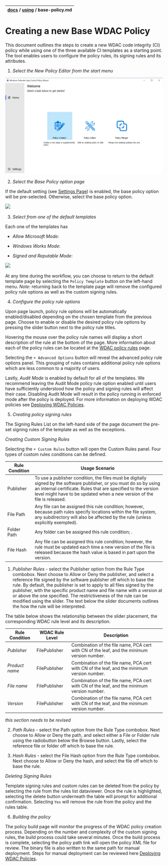 | [docs](..)  / [using](.) / base-policy.md
|:---|

# Creating a new Base WDAC Policy

This document outlines the steps to create a new WDAC code integrity (CI) policy while using one of the three available CI templates
as a starting point. The tool enables users to configure the policy rules, its signing rules and its attributes. 

1. *Select the New Policy Editor from the start menu*

![](../imgs/new-hover.png)

2. *Select the Base Policy option page*

If the default setting (see [Settings Page](using/settings-page.md)) is enabled, 
the base policy option will be pre-selected. Otherwise, select the base policy option. 

![](imgs/new-base.png)

3. *Select from one of the default templates*

Each one of the templates has 

  * *Allow Microsoft Mode*: 
  
  * *Windows Works Mode*:
  
  * *Signed and Reputable Mode*:

![](imgs/new-base-template.png)

At any time during the workflow, you can choose to return to the default template page by selecting the `Policy Template` button on the left-hand menu. *Note:* returning back to the template page will remove the configured policy rule options 
as well as the custom signing rules.  
  
4. *Configure the policy rule options*

Upon page launch, policy rule options will be automatically enabled/disabled depending on the chosen template from the previous page. Choose to enable or disable the desired policy rule options by pressing the slider button next to 
the policy rule titles. 

Hovering the mouse over the policy rule names will display a short description of the rule
at the bottom of the page. More information about each of the policy rules can be located at the [WDAC policy rules](https://docs.microsoft.com/en-us/windows/security/threat-protection/windows-defender-application-control/select-types-of-rules-to-create#windows-defender-application-control-policy-rules)
page. 

Selecting the `+ Advanced Options` button will reveal the advanced policy rule options panel. This grouping of rules contains additional policy rule options which are less common to a majority of users. 

Lastly, *Audit Mode* is enabled by default for all of the templates. We recommend leaving the Audit Mode policy rule option enabled until users have sufficiently understood how the policy and signing rules will affect their case. 
Disabling Audit Mode will result in the policy running in enforced mode after the policy is deployed. For more information on deploying WDAC policies see [Deploying WDAC Policies](https://docs.microsoft.com/en-us/windows/security/threat-protection/windows-defender-application-control/windows-defender-application-control-deployment-guide). 

5. *Creating policy signing rules*

The Signing Rules List on the left-hand side of the page document the pre-set signing rules of the template as well as the exceptions. 


*Creating Custom Signing Rules*

Selecting the `+ Custom Rules` button will open the Custom Rules panel. Four types of custom rules conditions can be defined. 

| Rule Condition | Usage Scenario | 
| - | - |
| Publisher | To use a publisher condition, the files must be digitally signed by the software publisher, or you must do so by using an internal certificate. Rules that are specified to the version level might have to be updated when a new version of the file is released.|
| File Path | Any file can be assigned this rule condition; however, because path rules specify locations within the file system, any subdirectory will also be affected by the rule (unless explicitly exempted).|
| Folder Path | Any folder can be assigned this rule condition; .|
| File Hash | Any file can be assigned this rule condition; however, the rule must be updated each time a new version of the file is released because the hash value is based in part upon the version.|

  1. *Publisher Rules* - select the Publisher option from the Rule Type combobox. Next choose to Allow or Deny the publisher, and select a reference file signed by the software publisher off which to base the rule. 
  By default, the publisher is set to apply to all files signed by the publisher, with the specific product name and file name with a version at or above the one specified. The restrictiveness of the rule can be modified using the slider. 
  The text below the slider documents outlines the how the rule will be interpreted. 
  
  The table below shows the relationship between the slider placement, the corresponding WDAC rule level and its description. 
  
  | Rule Condition | WDAC Rule Level | Description |
  | - | - | - |
  | *Publisher* | FilePublisher | Combination of the file name, PCA cert with CN of the leaf, and the minimum version number. |
  | *Product name* | FilePublisher | Combination of the file name, PCA cert with CN of the leaf, and the minimum version number. |
  | *File name* | FilePublisher | Combination of the file name, PCA cert with CN of the leaf, and the minimum version number. |
  | *Version* | FilePublisher | Combination of the file name, PCA cert with CN of the leaf, and the minimum version number. |
  
  _this section needs to be revised_
  
  2. *Path Rules* - select the Path option from the Rule Type combobox. Next choose to Allow or Deny the path, and select either a File or Folder rule using the radiobutton below the Browse button. Lastly, select the reference file
  or folder off which to base the rule. 
  
  3. *Hash Rules* - select the File Hash option from the Rule Type combobox. Next choose to Allow or Deny the hash, and select the file off which to base the rule. 
  
*Deleting Signing Rules*
  
Template signing rules and custom rules can be deleted from the policy by selecting the rule from the rules list dataviewer. Once the rule is highlighted, selecting the delete button underneath the table will prompt for additional confirmation. 
Selecting `Yes` will remove the rule from the policy and the rules table. 


6. *Building the policy*

The policy build page will monitor the progress of the WDAC policy creation process. Depending on the number and complexity of the custom signing rules, the build process could take several minutes. 
Once the build process is complete, selecting the policy path link will open the policy XML file for review. The binary file is also written to the same path for manual deployment. Steps for manual deployment
can be reviewed here [Deploying WDAC Policies](https://docs.microsoft.com/en-us/windows/security/threat-protection/windows-defender-application-control/windows-defender-application-control-deployment-guide). 
